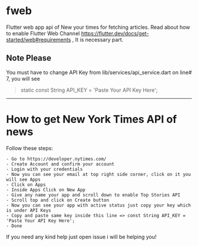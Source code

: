 # fweb

Flutter web app api of New your times for fetching articles. Read about how to enable Flutter Web Channel https://flutter.dev/docs/get-started/web#requirements , It is necessary part.

## Note Please
You must have to change API Key from lib/services/api_service.dart on line# 7, you will see <br>

> static const String API_KEY = 'Paste Your API Key Here';

----------------------------------------------------------
# How to get New York Times API of news

Follow these steps:
```
- Go to https://developer.nytimes.com/
- Create Account and confirm your account
- Login with your credentials
- Now you can see your email at top right side corner, click on it you will see Apps
- Click on Apps
- Inside Apps Click on New App
- Give any name your app and scroll down to enable Top Stories API
- Scroll top and click on Create button
- Now you can see your app with active status just copy your key which is under API Keys
- Copy and paste same key inside this line => const String API_KEY = 'Paste Your API Key Here';
- Done

```

If you need any kind help just open issue i will be helping you!


